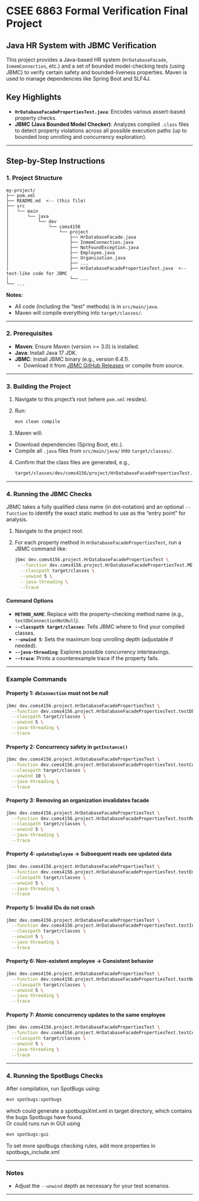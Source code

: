 # CSEE 6863 Formal Verification Final Project

## Java HR System with JBMC Verification

This project provides a Java-based HR system (`HrDatabaseFacade`, `InmemConnection`, etc.) and a set of bounded model-checking tests (using JBMC) to verify certain safety and bounded-liveness properties. Maven is used to manage dependencies like Spring Boot and SLF4J.

## Key Highlights

- **`HrDatabaseFacadePropertiesTest.java`**: Encodes various assert-based property checks.
- **JBMC (Java Bounded Model Checker)**: Analyzes compiled `.class` files to detect property violations across all possible execution paths (up to bounded loop unrolling and concurrency exploration).

---

## Step-by-Step Instructions

### 1. Project Structure

```
my-project/
├── pom.xml
├── README.md  <-- (this file)
├── src
│   └── main
│       └── java
│           └── dev
│               └── coms4156
│                   └── project
│                       ├── HrDatabaseFacade.java
│                       ├── InmemConnection.java
│                       ├── NotFoundException.java
│                       ├── Employee.java
│                       ├── Organization.java
│                       ├── ...
│                       ├── HrDatabaseFacadePropertiesTest.java  <-- test-like code for JBMC
│                       └── ...
└── ...
```

**Notes:**
- All code (including the "test" methods) is in `src/main/java`.
- Maven will compile everything into `target/classes/`.

---

### 2. Prerequisites

- **Maven**: Ensure Maven (version >= 3.0) is installed.
- **Java**: Install Java 17 JDK.
- **JBMC**: Install JBMC binary (e.g., version 6.4.1).
  - Download it from [JBMC GitHub Releases](https://github.com/diffblue/cbmc/releases) or compile from source.

---

### 3. Building the Project

1. Navigate to this project’s root (where `pom.xml` resides).
2. Run:

   ```bash
   mvn clean compile
   ```

3. Maven will:
  - Download dependencies (Spring Boot, etc.).
  - Compile all `.java` files from `src/main/java/` into `target/classes/`.

4. Confirm that the class files are generated, e.g.,

   ```bash
   target/classes/dev/coms4156/project/HrDatabaseFacadePropertiesTest.class
   ```

---

### 4. Running the JBMC Checks

JBMC takes a fully qualified class name (in dot-notation) and an optional `--function` to identify the exact static method to use as the “entry point” for analysis.

1. Navigate to the project root.
2. For each property method in `HrDatabaseFacadePropertiesTest`, run a JBMC command like:

   ```bash
   jbmc dev.coms4156.project.HrDatabaseFacadePropertiesTest \
     --function dev.coms4156.project.HrDatabaseFacadePropertiesTest.METHOD_NAME \
     --classpath target/classes \
     --unwind 5 \
     --java-threading \
     --trace
   ```

#### Command Options

- **`METHOD_NAME`**: Replace with the property-checking method name (e.g., `testDbConnectionNotNull`).
- **`--classpath target/classes`**: Tells JBMC where to find your compiled classes.
- **`--unwind 5`**: Sets the maximum loop unrolling depth (adjustable if needed).
- **`--java-threading`**: Explores possible concurrency interleavings.
- **`--trace`**: Prints a counterexample trace if the property fails.

---

### Example Commands

#### Property 1: `dbConnection` must not be null

```bash
jbmc dev.coms4156.project.HrDatabaseFacadePropertiesTest \
  --function dev.coms4156.project.HrDatabaseFacadePropertiesTest.testDbConnectionNotNull \
  --classpath target/classes \
  --unwind 5 \
  --java-threading \
  --trace
```

#### Property 2: Concurrency safety in `getInstance()`

```bash
jbmc dev.coms4156.project.HrDatabaseFacadePropertiesTest \
  --function dev.coms4156.project.HrDatabaseFacadePropertiesTest.testConcurrentGetInstance \
  --classpath target/classes \
  --unwind 10 \
  --java-threading \
  --trace
```

#### Property 3: Removing an organization invalidates facade

```bash
jbmc dev.coms4156.project.HrDatabaseFacadePropertiesTest \
  --function dev.coms4156.project.HrDatabaseFacadePropertiesTest.testRemoveOrganization \
  --classpath target/classes \
  --unwind 5 \
  --java-threading \
  --trace
```

#### Property 4: `updateEmployee` → Subsequent reads see updated data

```bash
jbmc dev.coms4156.project.HrDatabaseFacadePropertiesTest \
  --function dev.coms4156.project.HrDatabaseFacadePropertiesTest.testEmployeeUpdateIsVisible \
  --classpath target/classes \
  --unwind 5 \
  --java-threading \
  --trace
```

#### Property 5: Invalid IDs do not crash

```bash
jbmc dev.coms4156.project.HrDatabaseFacadePropertiesTest \
  --function dev.coms4156.project.HrDatabaseFacadePropertiesTest.testInvalidIDsDoNotCrash \
  --classpath target/classes \
  --unwind 5 \
  --java-threading \
  --trace
```

#### Property 6: Non-existent employee → Consistent behavior

```bash
jbmc dev.coms4156.project.HrDatabaseFacadePropertiesTest \
  --function dev.coms4156.project.HrDatabaseFacadePropertiesTest.testNonExistentEmployee \
  --classpath target/classes \
  --unwind 5 \
  --java-threading \
  --trace
```

#### Property 7: Atomic concurrency updates to the same employee

```bash
jbmc dev.coms4156.project.HrDatabaseFacadePropertiesTest \
  --function dev.coms4156.project.HrDatabaseFacadePropertiesTest.testConcurrentEmployeeUpdates \
  --classpath target/classes \
  --unwind 5 \
  --java-threading \
  --trace
```

---

### 4. Running the SpotBugs Checks
After compilation, run SpotBugs using:   
```bash
mvn spotbugs:spotbugs
```
which could generate a spotbugsXml.xml in target directory, which contains the bugs Spotbugs have found.    
Or could runs run in GUI using   
```bash
mvn spotbugs:gui
```
To set more spotbugs checking rules, add more properties in spotbugs_include.xml  

---

### Notes
- Adjust the `--unwind` depth as necessary for your test scenarios.

---






